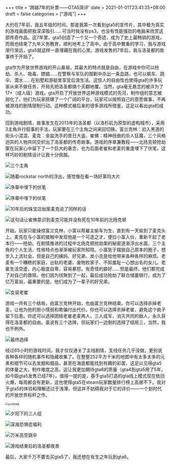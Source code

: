 +++
title = '跨越7年的补票——GTA5简评'
date = 2021-01-01T23:41:35+08:00
draft = false
categories = ["游戏"]
+++

大约在7年前，我五年级的时间，那是我第一次看到gta5的宣传片，其中极为真实的游戏画面把我深深吸引……可当时我没有ps3，也没有性能强劲的电脑来欣赏这部传奇作品。这7年里，gta5创造了一个又一个奇迹，成为了史上最畅销的游戏，而我也结束了九年义务教育，顺利地考上了高中。由于高中繁重的学习，我与游戏渐行渐远，gta5就这样一直埋藏在我的心里。游戏发售的7年后，我与洛圣都的故事终于开始了。

gta作为开放世界游戏的开山鼻祖，其最大的特点就是自由，在游戏中你可以抢劫、杀人、吸毒、嫖娼……在警察与军队的围剿中杀出一条血路，也可以飙车、跳伞、潜水……在别墅和游艇里享受后浪生活。这惊人的自由性也使得gta的许多玩家从来不做任务，开局先把洛圣都搞个天翻地覆。当然，gta毫无悬念的被评为了17+（成人级）游戏。gta开启了开放世界这种游戏模式的先河，制作组的意志被弱化了，他们为玩家搭建了一个广阔的平台，玩家可以按照自己的意愿做事，不再被游戏的剧情限制行动。这种模式被后来的很多游戏所借鉴，这足以看出gta的成功。

回到游戏剧情，故事发生在2013年的洛圣都（以洛杉矶为原型的虚构城市），采用3主角并行叙事的手法，玩家要在三个主角之间来回切换。富兰克林：初入黑道的街头小混混、麦克：金盆洗手的昔日大盗、崔佛：精神扭曲的杀人狂魔，三个风格迥异的人物共同交织出了洛圣都的传奇故事。游戏的序章兼教程——北扬克顿抢劫案在玩家心中留下了一个巨大的悬念，也为后面老崔和老麦的重逢埋下了伏笔，这样巧妙的剧情设计让我十分佩服。

![三个主角](https://cdn.jsdelivr.net/gh/aahowe/image@main/gta1.jpeg)

![随着rockstar north的浮出，感觉像在看一场好莱坞大片](https://cdn.jsdelivr.net/gh/aahowe/image@main/gta2.jpeg)

![序章中埋下的伏笔](https://cdn.jsdelivr.net/gh/aahowe/image@main/gta3.jpeg)

![序章中埋下的伏笔](https://cdn.jsdelivr.net/gh/aahowe/image@main/gta4.jpeg)

![10年后的珠宝店劫案麦克说了同样的话](https://cdn.jsdelivr.net/gh/aahowe/image@main/gta5.jpeg)

![这句话让崔佛意识到麦克可能并没有死在10年前的北杨克顿](https://cdn.jsdelivr.net/gh/aahowe/image@main/gta6.jpeg)

开始，玩家只能操控富兰克林，小富以帮雇主偷车为生，直到有一天偷到了麦克头上。麦克在与小富的接触中发现他是一个可造之才，便拉小富入伙，重新干起了老本行——抢劫。在剧情推进的过程中北扬克顿抢劫案的秘密逐渐浮出水面，三个主角的个人生活、性格特点也渐渐被玩家所知晓。小富急于摆脱自己原本的圈子，想步入上流社会，但是自己的姨妈、好兄弟、发小总是给他带来各种各样的麻烦。老麦有一个糟糕的家庭，出轨的老婆、废物败家子、不知羞耻一心想出名的女儿。老崔生活空虚，内心极度自卑，容易暴怒，有奇怪的癖好......但是最终，他们都完成了对自己的救赎。他们因为钱聚到了一起，最后成功抢劫了联合储蓄银行，成为了亿万富翁，最重要的是，他们成为了一辈子的好兄弟。

![女装老崔](https://cdn.jsdelivr.net/gh/aahowe/image@main/gta13.jpeg)

游戏一共有三个结局，由富兰克林开始，也由富兰克林结束。你可以选择杀掉老麦，让他为他的胆小懦弱和欺骗付出代价。你也可以选择杀掉老崔，避免这个疯子留下后患。你还可以选择团结老崔老麦两人，三人成军，消灭共同的敌人，永久获得在洛圣都的自由。虽说有三个选择，但玩家们一边倒的选择了结局三，当然，我也不例外。

![最终选择](https://cdn.jsdelivr.net/gh/aahowe/image@main/gta14.jpeg)

经过65小时的游戏时间，我才仅仅通关了主线剧情，支线任务几乎没做，更别说各种各样的随机事件和隐藏收集了。在整整252平方千米的地图中有太多太多的元素和细节可以去发掘和细品，甚至在海底都能找到有趣的彩蛋，这足以见得gta5的体量之大，制作难度之高，这让我更加期待gta6的质量（gta4到gta5用了5年，如今距gta5发售已经7年）。值得一提的是，基于gta5打造的gta线上模式现在依旧火爆，每周都会有更新，这也使得gta5在steam玩家数量排行榜上高居不下。我对于gta5的体验和理解还过于浅薄，但这并不妨碍我对于它的评价——一个划时代的开放世界标杆之作。

<img src="https://cdn.jsdelivr.net/gh/aahowe/image@main/gta15.jpeg" alt="gta5的地图" style="zoom:50%;" />

![夕阳下的三人组](https://cdn.jsdelivr.net/gh/aahowe/image@main/gta16.jpeg)

![深海恐惧症福利](https://cdn.jsdelivr.net/gh/aahowe/image@main/gta17.jpeg)

![万米高空跳伞](https://cdn.jsdelivr.net/gh/aahowe/image@main/gta18.jpeg)

![游戏结束后的洛圣都夜景](https://cdn.jsdelivr.net/gh/aahowe/image@main/gta19.jpeg)

最后，大家千万不要去买gta5了，我还想在有生之年玩到gta6。

